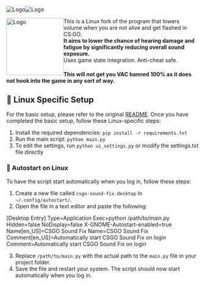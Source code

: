 <img src="https://raw.githubusercontent.com/patrikzudel/PatrikZeros-CSGO-Sound-Fix/main/Logos/LogoLight.png?sanitize=true#gh-dark-mode-only" alt="Logo"><img src="https://raw.githubusercontent.com/patrikzudel/PatrikZeros-CSGO-Sound-Fix/main/Logos/LogoDark.png?sanitize=true#gh-light-mode-only" alt="Logo">

<a href="https://raw.githubusercontent.com/patrikzudel/PatrikZeros-CSGO-Sound-Fix/main/Logos/FaceitVerified.png">
<img src="https://raw.githubusercontent.com/patrikzudel/PatrikZeros-CSGO-Sound-Fix/main/Logos/FaceitVerified.png?sanitize=true#gh-light-mode-only" alt="Logo" width="150px" style="float: left"></a>

This is a Linux fork of the program that lowers volume when you are not alive and get flashed in CS:GO.  
**It aims to lower the chance of hearing damage and fatigue by significantly reducing overall sound exposure.**  
Uses game state integration. Anti-cheat safe. 

#### This will not get you VAC banned 100% as it does not hook into the game in any sort of way.

## 📖 Linux Specific Setup
For the basic setup, please refer to the original [README](https://github.com/patrikzudel/PatrikZeros-CSGO-Sound-Fix/blob/main/README.md). Once you have completed the basic setup, follow these Linux-specific steps:

1. Install the required dependencies: `pip install -r requirements.txt`
2. Run the main script: `python main.py`
3. To edit the settings, run `python ui_settings.py` or modify the settings.txt file directly

### 🐧 Autostart on Linux
To have the script start automatically when you log in, follow these steps:

1. Create a new file called `csgo-sound-fix.desktop` in `~/.config/autostart/`.
2. Open the file in a text editor and paste the following:

[Desktop Entry]
Type=Application
Exec=python /path/to/main.py
Hidden=false
NoDisplay=false
X-GNOME-Autostart-enabled=true
Name[en_US]=CSGO Sound Fix
Name=CSGO Sound Fix
Comment[en_US]=Automatically start CSGO Sound Fix on login
Comment=Automatically start CSGO Sound Fix on login

3. Replace `/path/to/main.py` with the actual path to the `main.py` file in your project folder.
4. Save the file and restart your system. The script should now start automatically when you log in.